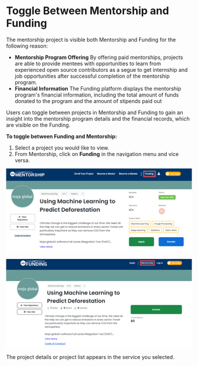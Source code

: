 # Toggle Between Mentorship and Funding

The mentorship project is visible both Mentorship and Funding for the following reason: 

* **Mentorship Program Offering**  By offering paid mentorships, projects are able to provide mentees with opportunities to learn from experienced open source contributors as a segue to get internship and job opportunities after successful completion of the mentorship program. 
* **Financial Information**   The Funding platform displays the mentorship program's financial information, including the total amount of funds donated to the program and the amount of stipends paid out 

Users can toggle between projects in Mentorship and Funding to gain an insight into the mentorship program details and the financial records, which are visible on the Funding. 

**To toggle between Funding and Mentorship:**

1. Select a project you would like to view. 
2. From Mentorship, click on **Funding** in the navigation menu and vice versa.

![Toggle to Funding](../../../.gitbook/assets/toggle-to-funding.png)

![Toggle to Mentorship](../../../.gitbook/assets/toggle-to-mentorship.png)

The project details or project list appears in the service you selected.

